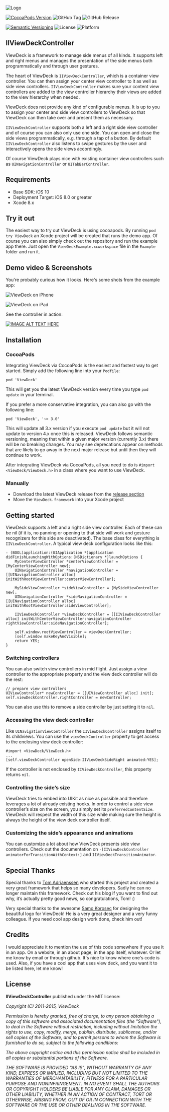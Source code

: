![Logo][image-1]

[![CocoaPods Version][image-2]][1]
![GitHub Tag][image-3]
![GitHub Release][image-4]

[![Semantic Versioning][image-5]][2]
![License][image-6]
![Platform][image-7]

## IIViewDeckController

ViewDeck is a framework to manage side menus of all kinds. It supports left and right menus and manages the presentation of the side menus both programmatically and through user gestures.

The heart of ViewDeck is `IIViewDeckController`, which is a container view controller. You can then assign your center view controller to it as well as side view controllers. `IIViewDeckController` makes sure your content view controllers are added to the view controller hierarchy their views are added to the view hierarchy when needed.

ViewDeck does not provide any kind of configurable menus. It is up to you to assign your center and side view controllers to ViewDeck so that ViewDeck can then take over and present them as necessary.

`IIViewDeckController` supports both a left and a right side view controller and of course you can also only use one side. You can open and close the side views programmatically, e.g. through a tap of a button. By default `IIViewDeckController` also listens to swipe gestures by the user and interactively opens the side views accordingly.

Of course ViewDeck plays nice with existing container view controllers such as `UINavigationController` or `UITabBarController`.

## Requirements

- Base SDK: iOS 10
- Deployment Target: iOS 8.0 or greater
- Xcode 8.x

## Try it out

The easiest way to try out ViewDeck is using cocoapods. By running `pod try ViewDeck` an Xcode project will be created that runs the demo app. Of course you can also simply check out the repository and run the example app there. Just open the `ViewDeckExample.xcworkspace` file in the `Example` folder and run it.

## Demo video & Screenshots

You're probably curious how it looks. Here's some shots from the example app:

![ViewDeck on iPhone][image-9]

![ViewDeck on iPad][image-8]

See the controller in action:

[![IMAGE ALT TEXT HERE](https://img.youtube.com/vi/zgh3ZDAWyK4/0.jpg)](https://www.youtube.com/watch?v=zgh3ZDAWyK4)

## Installation

### CocoaPods

Integrating ViewDeck via CocoaPods is the easiest and fastest way to get started. Simply add the following line into your `Podfile`:

`pod 'ViewDeck'`

This will get you the latest ViewDeck version every time you type `pod update` in your terminal.

If you prefer a more conservative integration, you can also go with the following line:

`pod 'ViewDeck', '~> 3.0'`

This will update all 3.x version if you execute `pod update` but it will not update to version 4.x once this is released. ViewDeck follows semantic versioning, meaning that within a given major version (currently 3.x) there will be no breaking changes. You may see deprecations appear on methods that are likely to go away in the next major release but until then they will continue to work.

After integrating ViewDeck via CocoaPods, all you need to do is `#import <ViewDeck/ViewDeck.h>` in a class where you want to use ViewDeck.

### Manually

- Download the latest ViewDeck release from the [release section][3]
- Move the `ViewDeck.framework` into your Xcode project

## Getting started
ViewDeck supports a left and a right side view controller. Each of these can be nil (if it is, no panning or opening to that side will work and gesture recognizers for this side are deactivated). The base class for everything is `IIViewDeckController`. A typical view deck configuration looks like this:

```objc
- (BOOL)application:(UIApplication *)application didFinishLaunchingWithOptions:(NSDictionary *)launchOptions {
	MyCenterViewController *centerViewController = [MyCenterViewController new];
	UINavigationController *navigationController = [[UINavigationController alloc] initWithRootViewController:centerViewController];
	
	MySideViewController *sideViewController = [MySideViewController new];
	UINavigationController *sideNavigationController = [[UINavigationController alloc] initWithRootViewController:sideViewController];
	
	IIViewDeckController *viewDeckController = [[IIViewDeckController alloc] initWithCenterViewController:navigationController rightViewController:sideNavigationController];
	
	self.window.rootViewController = viewDeckController;
	[self.window makeKeyAndVisible];
	return YES;
}
```

### Switching controllers

You can also switch view controllers in mid flight. Just assign a view controller to the appropriate property and the view deck controller will do the rest:

```objc
// prepare view controllers
UIViewController* newController = [[UIViewController alloc] init];
self.viewDeckController.rightController = newController;
```

You can also use this to remove a side controller by just setting it to `nil`.

### Accessing the view deck controller

Like `UINavigationViewController` the `IIViewDeckController` assigns itself to its childviews. You can use the `viewDeckController` property to get access to the enclosing view deck controller:

```objc
#import <ViewDeck/ViewDeck.h>
...
[self.viewDeckController openSide:IIViewDeckSideRight animated:YES];
```

If the controller is not enclosed by `IIViewDeckController`, this property returns `nil`.

### Controlling the side’s size

ViewDeck tries to embed into UIKit as nice as possible and therefore leverages a lot of already existing hooks. In order to control a side view controller’s size on the screen, you simply set its `preferredContentSize`. ViewDeck will respect the width of this size while making sure the height is always the height of the view deck controller itself.

### Customizing the side’s appearance and animations

You can customize a lot about how ViewDeck presents side view controllers. Check out the documentation on `-[IIViewDeckController animatorForTransitionWithContext:]` and `IIViewDeckTransitionAnimator`.

## Special Thanks

Special thanks to [Tom Adriaenssen][4] who started this project and created a very great framework that helps so many developers. Sadly he can no longer maintain this framework. Check out his blog if you want to find out why, it’s actually pretty good news, so congratulations, Tom! :)

Very special thanks to the awesome [Samo Korosec][5] for designing the beautiful logo for ViewDeck! He is a very great designer and a very funny colleague. If you need cool app design work done, check him out!

## Credits

I would appreciate it to mention the use of this code somewhere if you use it in an app. On a website, in an about page, in the app itself, whatever. Or let me know by email or through github. It's nice to know where one's code is used. Also, if you have a cool app that uses view deck, and you want it to be listed here, let me know!

## License

**IIViewDeckController** published under the MIT license:

*Copyright (C) 2011-2015, ViewDeck*

*Permission is hereby granted, free of charge, to any person obtaining a copy of*
*this software and associated documentation files (the "Software"), to deal in*
*the Software without restriction, including without limitation the rights to*
*use, copy, modify, merge, publish, distribute, sublicense, and/or sell copies*
*of the Software, and to permit persons to whom the Software is furnished to do*
*so, subject to the following conditions:*

*The above copyright notice and this permission notice shall be included in all*
*copies or substantial portions of the Software.*

*THE SOFTWARE IS PROVIDED "AS IS", WITHOUT WARRANTY OF ANY KIND, EXPRESS OR*
*IMPLIED, INCLUDING BUT NOT LIMITED TO THE WARRANTIES OF MERCHANTABILITY,*
*FITNESS FOR A PARTICULAR PURPOSE AND NONINFRINGEMENT. IN NO EVENT SHALL THE*
*AUTHORS OR COPYRIGHT HOLDERS BE LIABLE FOR ANY CLAIM, DAMAGES OR OTHER*
*LIABILITY, WHETHER IN AN ACTION OF CONTRACT, TORT OR OTHERWISE, ARISING FROM,*
*OUT OF OR IN CONNECTION WITH THE SOFTWARE OR THE USE OR OTHER DEALINGS IN THE*
*SOFTWARE.*

[1]:	https://cocoapods.org/pods/ViewDeck
[2]:	http://semver.org
[3]:	https://github.com/ViewDeck/ViewDeck/releases
[4]:	http://inferis.org/
[5]:	https://twitter.com/smoofles

[image-1]:	logo-header.png
[image-2]:	https://img.shields.io/cocoapods/v/ViewDeck.svg?style=flat-square
[image-3]:	https://img.shields.io/github/tag/ViewDeck/ViewDeck.svg?style=flat-square
[image-4]:	https://img.shields.io/github/release/ViewDeck/ViewDeck.svg?style=flat-square
[image-5]:	https://img.shields.io/badge/semantic-versioning-orange.svg?style=flat-square
[image-6]:	https://img.shields.io/cocoapods/l/AFNetworking.svg?style=flat-square
[image-7]:	https://img.shields.io/cocoapods/p/ViewDeck.svg?style=flat-square
[image-8]:	https://cldup.com/PR00jqJzsS.png
[image-9]:	https://cldup.com/8bIJ_PgdIP.png
